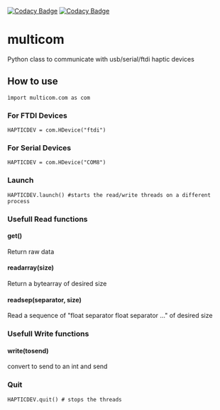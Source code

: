 
[![Codacy Badge](https://api.codacy.com/project/badge/Grade/5e3e30f736e049f4a4e8b22735490279)](https://www.codacy.com/app/leicas/multicom?utm_source=github.com&amp;utm_medium=referral&amp;utm_content=ISIR-MAP/multicom&amp;utm_campaign=Badge_Grade)
[![Codacy Badge](https://api.codacy.com/project/badge/Coverage/5e3e30f736e049f4a4e8b22735490279)](https://www.codacy.com/app/leicas/multicom?utm_source=github.com&amp;utm_medium=referral&amp;utm_content=ISIR-MAP/multicom&amp;utm_campaign=Badge_Coverage)
# multicom
Python class to communicate with usb/serial/ftdi haptic devices
## How to use
```
ìmport multicom.com as com
```
### For FTDI Devices
```
HAPTICDEV = com.HDevice("ftdi")

```
### For Serial Devices
```
HAPTICDEV = com.HDevice("COM8")

```
### Launch
```
HAPTICDEV.launch() #starts the read/write threads on a different process
```
### Usefull Read functions
#### get()
Return raw data
#### readarray(size)
Return a bytearray of desired size
#### readsep(separator, size)
Read a sequence of "float separator float separator ..." of desired size

### Usefull Write functions
#### write(tosend)
convert to send to an int and send

### Quit
```
HAPTICDEV.quit() # stops the threads
```